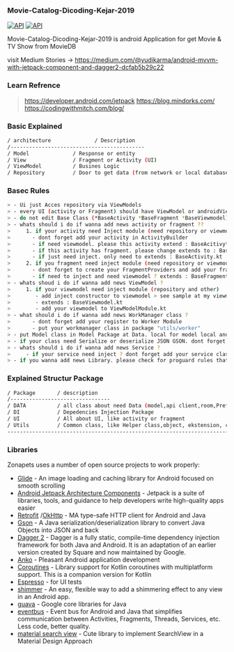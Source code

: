 ### Movie-Catalog-Dicoding-Kejar-2019
[![API](https://img.shields.io/badge/platform-Android-green.svg?style=flat)](https://developer.android.com/index.html)
[![API](https://img.shields.io/badge/API-19%2B-brightgreen.svg?style=flat)](https://developer.android.com/index.html) 

Movie-Catalog-Dicoding-Kejar-2019 is android Application for get Movie & TV Show from MovieDB

visit Medium Stories -> 
https://medium.com/@yudikarma/android-mvvm-with-jetpack-component-and-dagger2-dcfab5b29c22


### Learn Refrence
> https://developer.android.com/jetpack
> https://blog.mindorks.com/
> https://codingwithmitch.com/blog/


### Basic Explained
```sh
/ architecture              / Description
/-------------------------------------------
/ Model              / Response or entity
/ View               / Fragment or Activity (UI)
/ ViewModel          / Busines Logic
/ Repository         / Door to get data (from network or local database or prefrence)
```

### Basec Rules
```sh
> - Ui just Acces repository via ViewModels
> - every UI (activity or Fragment) should have ViewModel or androidViewmodel
> - do not edit Base Class (*BaseActivity *BaseFragment *BaseViewmodel)
> - whats should i do if wanna add news activity or fragment ??
>     1. if your activity need Inject module (need repository or viewmodel) 
>       - dont forget add your activity in ActivityBuilder
>       - if need viewmodel. please this activity extend : BaseAcitivytyViewModel.kt
>       - if this activity has fragment. please change extends to : BaseActivityhasFragment.kt
>       - if just need inject. only need to extends : BaseActivity.kt
>     2. if you fragment need inject module (need repository or viewmodel use network request)
>       - dont forget to create your FragmentProviders and add your fragment providers to Youractivity module in ActivityBuilder.kt
>       - if need to inject and need viewmodel ? extends : BaseFragment.kt
> - whats shoud i do if wanna add news ViewModel ?
>     1. if your viewmodel need inject module (repository and other)
>        - add inject constructor to viewmodel > see sample at my viewmodel
>        - extends : BaseViewmodel.kt
>        - add your viewmodel to ViewModelModule.kt 
> - what should i do if wanna add news WorkManager class ?
>       - dont forget add your register to Worker Module 
>       - put your workmanager class in package "utils/worker"
> - put Model class in Model Package at Data. local for model local and network for model response   
> - if your class need Serialize or deserialize JSON GSON. dont forget add keep your class in proguard-Rules.pro
> - whats should i do if wanna add news Service ? 
>     - if your service need inject ? dont forget add your service class in ServiceBuilder.kt
> - if you wanna add news Library. please check for proguard rules that library and dont forger to Proguard-rules.pro    
```

### Explained Structur Package

```sh
/ Package       / description
/--------------------------------
/ DATA          / all class about need Data (model,api client,room,Prefrence helper,dll
/ DI            / Depedencies Injection Package
/ UI            / All about UI, like activity or fragment
/ Utils         / Common class, like Helper class,object, ekstension, custom class and more
----------------------------------------------------------------------------------------------
```
                      
### Libraries

Zonapets uses a number of open source projects to work properly:

* [Glide] - An image loading and caching library for Android focused on smooth scrolling 
* [Android Jetpack Architecture Components] - Jetpack is a suite of libraries, tools, and guidance to help developers write high-quality apps easier
* [Retrofit] /[OkHttp] - MA type-safe HTTP client for Android and Java
* [Gson] - A Java serialization/deserialization library to convert Java Objects into JSON and back
* [Dagger 2] - Dagger is a fully static, compile-time dependency injection framework for both Java and Android. It is an adaptation of an earlier version created by Square and now maintained by Google.
* [Anko] - Pleasant Android application development
* [Coroutines] - Library support for Kotlin coroutines with multiplatform support. This is a companion version for Kotlin
* [Espresso] - for UI tests
* [shimmer] - An easy, flexible way to add a shimmering effect to any view in an Android app. 
* [guava] - Google core libraries for Java
* [eventbus] - Event bus for Android and Java that simplifies communication between Activities, Fragments, Threads, Services, etc. Less code, better quality. 
* [material search view] - Cute library to implement SearchView in a Material Design Approach 



[//]: # (These are reference links used in the body of this note and get stripped out when the markdown processor does its job. There is no need to format nicely because it shouldn't be seen. Thanks SO - http://stackoverflow.com/questions/4823468/store-comments-in-markdown-syntax)




  
   [Android Jetpack Architecture Components]: <https://developer.android.com/topic/libraries/architecture>
   [Retrofit]: <https://square.github.io/retrofit/>
   [OkHttp]: <https://square.github.io/okhttp/>
   [Gson]: <https://github.com/google/gson>
   [Dagger 2]: <https://dagger.dev//>
   [Timber]: <https://github.com/JakeWharton/timber>
   [Crashlytics]: <https://firebase.google.com/products/crashlytics?utm_source=crashlytics_marketing&utm_medium=redirect&utm_campaign=crashlytics_redirect>
   [Glide]: <https://github.com/bumptech/glide>
   [Anko]: <https://github.com/Kotlin/anko>
   [Coroutines]: <https://github.com/Kotlin/kotlinx.coroutines>
   [Espresso]: <https://github.com/googlesamples/android-testing>
   [code picker]: <https://github.com/hbb20/CountryCodePickerProject>
   [android-cropview]: <https://github.com/naver/android-imagecropview>
   [tap target view]: <https://github.com/KeepSafe/TapTargetView>
   [shimmer]: <https://github.com/facebook/shimmer-android>
   [guava]: <https://github.com/google/guava>
   [pin entry edittext]: <https://github.com/alphamu/PinEntryEditText>
   [lottie]: <https://github.com/airbnb/lottie-android>
   [eventbus]: <https://github.com/greenrobot/EventBus>
  [compressor]: <https://github.com/zetbaitsu/Compressor>
  [hawk]: <https://github.com/orhanobut/hawk>
  [material search view]: <https://github.com/MiguelCatalan/MaterialSearchView>
  [circle imageview]: <https://github.com/hdodenhof/CircleImageView>
  [107 Company]:<http://107.co.id/>

   [PlDb]: <https://github.com/joemccann/dillinger/tree/master/plugins/dropbox/README.md>
   [PlGh]: <https://github.com/joemccann/dillinger/tree/master/plugins/github/README.md>
   [PlGd]: <https://github.com/joemccann/dillinger/tree/master/plugins/googledrive/README.md>
   [PlOd]: <https://github.com/joemccann/dillinger/tree/master/plugins/onedrive/README.md>
   [PlMe]: <https://github.com/joemccann/dillinger/tree/master/plugins/medium/README.md>
   [PlGa]: <https://github.com/RahulHP/dillinger/blob/master/plugins/googleanalytics/README.md>

